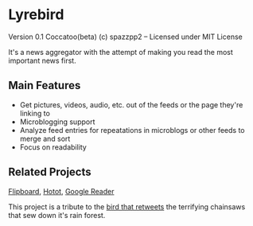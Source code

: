 Lyrebird
========

Version 0.1 Coccatoo(beta)
(c) spazzpp2 – Licensed under MIT License

It's a news aggregator with the attempt of making you read the most important news first.

Main Features
-------------

* Get pictures, videos, audio, etc. out of the feeds or the page they're linking to
* Microblogging support
* Analyze feed entries for repeatations in microblogs or other feeds to merge and sort
* Focus on readability

Related Projects
----------------
[Flipboard](http://flipboard.com/),
[Hotot](http://code.google.com/p/hotot),
[Google Reader](http://reader.google.com/)

This project is a tribute to the [bird that retweets](http://youtu.be/7XiQDgNUEMw) the terrifying chainsaws that sew down it's rain forest.
